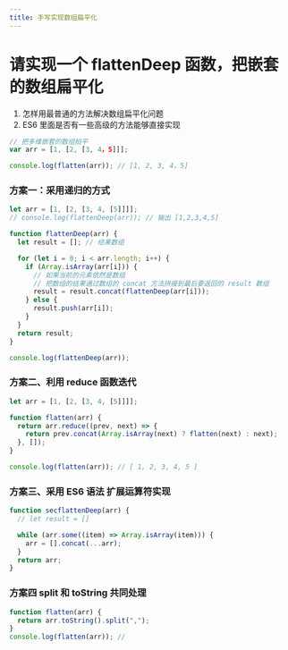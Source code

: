 ```yaml
---
title: 手写实现数组扁平化
---
```


# 请实现一个 flattenDeep 函数，把嵌套的数组扁平化

1. 怎样用最普通的方法解决数组扁平化问题
2. ES6 里面是否有一些高级的方法能够直接实现

```js
// 把多维嵌套的数组拍平
var arr = [1, [2, [3, 4，5]]];

console.log(flatten(arr)); // [1, 2, 3, 4，5]

```

### 方案一：采用递归的方式

```js
let arr = [1, [2, [3, 4, [5]]]];
// console.log(flattenDeep(arr)); // 输出 [1,2,3,4,5]

function flattenDeep(arr) {
  let result = []; // 结果数组

  for (let i = 0; i < arr.length; i++) {
    if (Array.isArray(arr[i])) {
      // 如果当前的元素依然是数组
      // 把数组的结果通过数组的 concat 方法拼接到最后要返回的 result 数组
      result = result.concat(flattenDeep(arr[i]));
    } else {
      result.push(arr[i]);
    }
  }
  return result;
}

console.log(flattenDeep(arr));
```

### 方案二、利用 reduce 函数迭代

```js
let arr = [1, [2, [3, 4, [5]]]];

function flatten(arr) {
  return arr.reduce((prev, next) => {
    return prev.concat(Array.isArray(next) ? flatten(next) : next);
  }, []);
}

console.log(flatten(arr)); // [ 1, 2, 3, 4, 5 ]
```

### 方案三、采用 ES6 语法 扩展运算符实现

```js
function secflattenDeep(arr) {
  // let result = []

  while (arr.some((item) => Array.isArray(item))) {
    arr = [].concat(...arr);
  }
  return arr;
}
```

### 方案四 split 和 toString 共同处理

```js
function flatten(arr) {
  return arr.toString().split(",");
}
console.log(flatten(arr)); //
```
